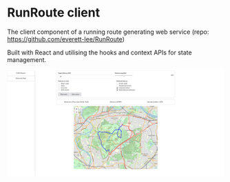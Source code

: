 # RunRoute client

The client component of a running route generating web service (repo: https://github.com/everett-lee/RunRoute)

Built with React and utilising the hooks and context APIs for state management.

![An example route display](https://github.com/everett-lee/RunRouteClient/blob/master/src/example.jpg)



